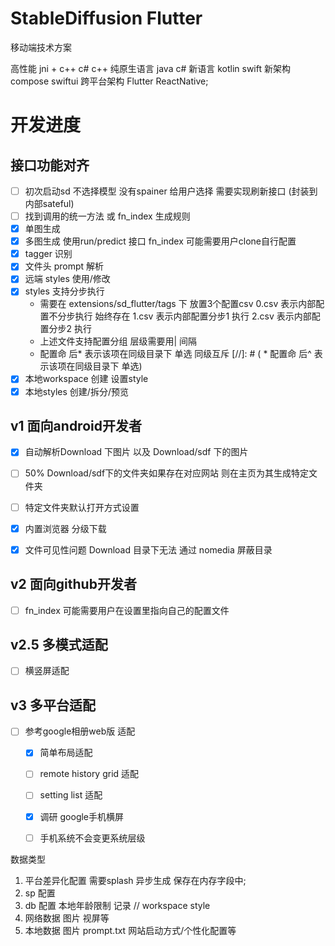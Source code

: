 # StableDiffusion Flutter 
移动端技术方案

高性能 jni + c++  c# c++
纯原生语言  java c#
新语言 kotlin swift
新架构 compose swiftui
跨平台架构 Flutter ReactNative;

# 开发进度

## 接口功能对齐
* [ ] 初次启动sd 不选择模型 没有spainer 给用户选择 需要实现刷新接口 (封装到内部sateful)
* [ ] 找到调用的统一方法 或 fn_index 生成规则
* [x] 单图生成
* [x] 多图生成 使用run/predict 接口 fn_index 可能需要用户clone自行配置
* [x] tagger 识别
* [x] 文件头 prompt 解析
* [x] 远端 styles 使用/修改
* [x] styles 支持分步执行
  * 需要在 extensions/sd_flutter/tags 下 放置3个配置csv
    0.csv 表示内部配置不分步执行 始终存在
    1.csv  表示内部配置分步1 执行
    2.csv  表示内部配置分步2 执行
  * 上述文件支持配置分组 层级需要用| 间隔
  * 配置命 后* 表示该项在同级目录下 单选 同级互斥
[//]: # (  * 配置命 后^ 表示该项在同级目录下 单选)
* [x] 本地workspace 创建 设置style
* [x] 本地styles 创建/拆分/预览

## v1 面向android开发者
* [x] 自动解析Download 下图片 以及 Download/sdf 下的图片
* [ ] 50% Download/sdf下的文件夹如果存在对应网站 则在主页为其生成特定文件夹
* [ ] 特定文件夹默认打开方式设置
* [x] 内置浏览器 分级下载
* [x] 文件可见性问题
        Download 目录下无法 通过 nomedia 屏蔽目录



## v2 面向github开发者
* [ ] fn_index 可能需要用户在设置里指向自己的配置文件

## v2.5 多模式适配
* [ ] 横竖屏适配

## v3 多平台适配
* [ ] 参考google相册web版 适配
    * [x] 简单布局适配
    * [ ] remote history grid 适配
    * [ ] setting list 适配
    * [x] 调研 google手机横屏
    * [ ] 手机系统不会变更系统层级


数据类型
1. 平台差异化配置 需要splash 异步生成 保存在内存字段中;
2. sp 配置
3. db 配置 本地年龄限制 记录  // workspace  style
4. 网络数据 图片 视屏等
5. 本地数据 图片 prompt.txt 网站启动方式/个性化配置等


